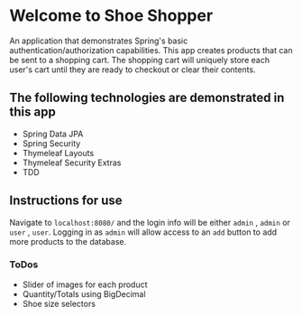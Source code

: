# Welcome to Shoe Shopper

An application that demonstrates Spring's basic authentication/authorization capabilities. This app creates products that can be sent to a shopping cart. The shopping cart will uniquely store each user's cart until they are ready to checkout or clear their contents.  

## The following technologies are demonstrated in this app 

- Spring Data JPA
- Spring Security
- Thymeleaf Layouts 
- Thymeleaf Security Extras 
- TDD

## Instructions for use 

Navigate to `localhost:8080/` and the login info will be either `admin` , `admin` or `user` , `user`. Logging in as `admin` will allow access to an `add` button to add more products to the database. 

### ToDos

- Slider of images for each product
- Quantity/Totals using BigDecimal 
- Shoe size selectors 
